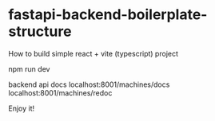 # fastapi-backend-boilerplate-structure
How to build simple react + vite (typescript) project

npm run dev

backend api docs
localhost:8001/machines/docs
localhost:8001/machines/redoc

Enjoy it!